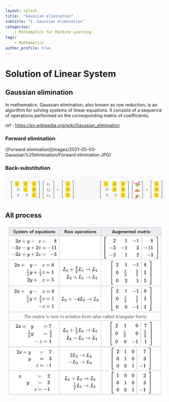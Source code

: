 ```yaml
---
layout: splash
title:  "Gaussian elimination"
subtitle: "1. Gaussian elimination"
categories:
    - Mathematics for Machine Learning
tags:
    - Mathematics
author_profile: true
---
```


# Solution of Linear System

## Gaussian elimination
In mathematics, Gaussian elimination, also known as row reduction, is an algorithm for solving systems of linear equations. It consists of a sequence of operations performed on the corresponding matrix of coefficients.

ref : https://en.wikipedia.org/wiki/Gaussian_elimination

### Forward elimination

![Forward elimination](images/2021-05-03-Gaussian%20elimination/Forward elimination.JPG)

### Back-substitution

![back-substitution](images/2021-05-03-Gaussian%20elimination/back-substitution.JPG)

## All process

![gaussian elimination1](images/2021-05-03-Gaussian%20elimination/gaussian%20elimination1.JPG)
